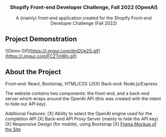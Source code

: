 <!-- PROJECT LOGO -->
<br />
<p align="center">
  <h3 align="center">Shopify Front-end Developer Challenge, Fall 2022 (OpenAI)</h3>
  <p align="center">
  A (mainly) front-end application created for the Shopify Front-end Developer Challenge (Fall 2022)
	</p>
</p>


<!-- ABOUT THE PROJECT -->
## Project Demonstration

![Demo Gif](https://i.imgur.com/dmDUe2S.gif](https://i.imgur.com/FCZTmWo.gif)

## About the Project
Front-end: React, Bootstrap, HTML/CSS (JSX)
Back-end: Node.js/Express

The website contains two components: the front-end, and a back-end server which wraps around the OpenAI API (this was created with the intent to hide our API key). 

Additional Features: 
[X] Ability to select the OpenAI engine used for the completion API
[X] Back-end API Proxy Server (mainly to hide the API key)
[X] Responsive Design (for mobile), using Bootstrap
[X] [Figma Mockup of the Site](https://www.figma.com/file/zoVql77EwmMoKdf9Y6SxCj/Shopify-Challenge%2C-OpenAI-(Fall-2022)?node-id=0%3A1)

